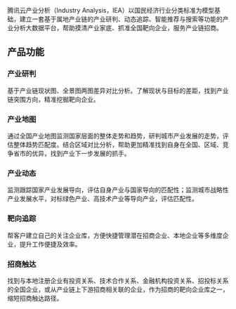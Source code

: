 腾讯云产业分析（Industry Analysis，IEA）以国民经济行业分类标准为模型基础，建立一套基于属地产业链的产业研判、动态追踪、智能推荐与搜索等功能的产业分析大数据平台，帮助摸清产业家底、抓准全国靶向企业，服务产业链招商。

## 产品功能
### 产业研判
基于产业链现状图、全景图两图差异对比分析。了解现状与目标的差距，找到产业链突围方向，精准挖掘靶向企业。

### 产业地图
通过全国产业地图监测国家层面的整体走势和趋势，研判城市产业发展的走势，评估整体趋势匹配度。结合区域对比分析，帮助更加精准找到自身在全国、区域、竞争省市的优异，找到产业下一步发展的抓手。

### 产业动态
监测跟踪国家产业发展导向，评估自身产业与国家导向的匹配性；监测城市战略性产业发展水平，对标绿色产业、高技术产业等导向产业，评估匹配性。

### 靶向追踪
帮客户建立自己的关注企业库，方便快捷管理潜在招商企业、本地企业等多维度企业，提升工作便捷及效率。

### 招商触达
找到与本地注册企业有投资关系、技术合作关系、金融机构投资关系、招投标关系的全国企业，或从产业链上下游招商相关联的企业，作为招商的靶向企业库之一，缩短招商触达路径。
